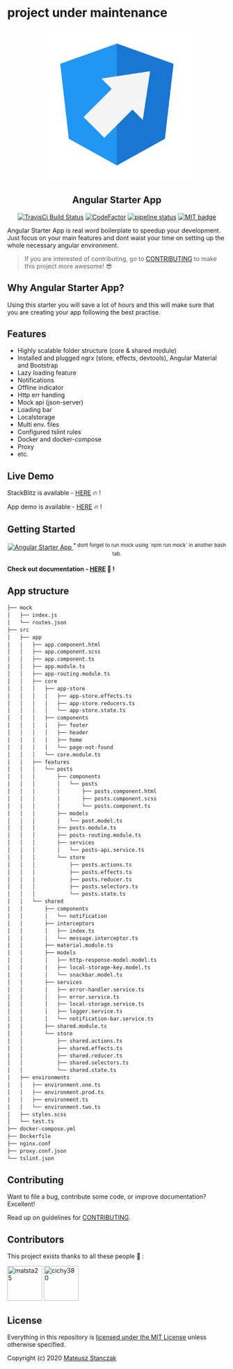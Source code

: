 <h1> project under maintenance</h1>

<p align="center">
    <a href="https://matsta25.gitlab.io/angular-starter-app/docs/">
        <img src="https://raw.githubusercontent.com/matsta25/angular-starter-app/master/src/assets/logo.svg?sanitize=true" alt="Angular Starter App" height="350px">
    </a>
</p>
    
<h2 align="center">Angular Starter App</h2>

<p align="center">
    <a href="https://travis-ci.org/github/matsta25/angular-starter-app"><img src="https://travis-ci.org/matsta25/angular-starter-app.svg?branch=master" alt="TravisCi Build Status"/></a>
    <a href="https://www.codefactor.io/repository/github/matsta25/angular-starter-app"><img src="https://www.codefactor.io/repository/github/matsta25/angular-starter-app/badge" alt="CodeFactor" /></a>
    <!---
        TODO: add custom badge below: 'pipeline' => 'docs'
        https://medium.com/@iffi33/adding-custom-badges-to-gitlab-a9af8e3f3569
    --->
    <a href="https://gitlab.com/matsta25/angular-starter-app/-/commits/master"><img alt="pipeline status" src="https://gitlab.com/matsta25/angular-starter-app/badges/master/pipeline.svg?job=docs" /></a>
    <a href="https://opensource.org/licenses/MIT"><img src="http://img.shields.io/badge/license-MIT-brightgreen.svg" alt="MIT badge"/></a>
</p>

Angular Starter App is real word boilerplate to speedup your development. 
Just focus on your main features and dont waist your time on setting up the whole necessary angular environment.

> If you are interested of contributing, go to [CONTRIBUTING](https://github.com/matsta25/angular-starter-app/blob/master/CONTRIBUTING.md) to make this project more awesome! :sunglasses:

## Why Angular Starter App?

Using this starter you will save a lot of hours and this will make sure that you are creating your app following the best practise. 

## Features

   - Highly scalable folder structure (core & shared module)
   - Installed and plugged ngrx (store, effects, devtools), Angular Material and Bootstrap
   - Lazy loading feature
   - Notifications 
   - Offline indicator
   - Http err handing
   - Mock api (json-server)
   - Loading bar
   - Localstorage
   - Multi env. files
   - Configured tslint rules
   - Docker and docker-compose
   - Proxy
   - etc.

## Live Demo

StackBlitz is available - [HERE](https://stackblitz.com/github/matsta25/angular-starter-app) :fire: !

App demo is available - [HERE](https://matsta25.github.io/angular-starter-app) :fire: !

## Getting Started

<p align="center">
    <a href="https://matsta25.gitlab.io/angular-starter-app/docs/#/quick-start">
        <img src="https://raw.githubusercontent.com/matsta25/angular-starter-app/master/quick-start-demo.svg?sanitize=true" alt="Angular Starter App">
    </a>
    <sup>* dont forget to run mock using `npm run mock` in another bash tab.</sup>
</p>

**Check out documentation - [HERE](https://matsta25.gitlab.io/angular-starter-app/docs/) :scroll: !**

## App structure


```bash
├── mock
│   ├── index.js
│   └── routes.json
├── src
│   ├── app
│   │   ├── app.component.html
│   │   ├── app.component.scss
│   │   ├── app.component.ts
│   │   ├── app.module.ts
│   │   ├── app-routing.module.ts
│   │   ├── core
│   │   │   ├── app-store
│   │   │   │   ├── app-store.effects.ts
│   │   │   │   ├── app-store.reducers.ts
│   │   │   │   └── app-store.state.ts
│   │   │   ├── components
│   │   │   │   ├── footer
│   │   │   │   ├── header
│   │   │   │   ├── home
│   │   │   │   └── page-not-found
│   │   │   └── core.module.ts
│   │   ├── features
│   │   │   └── posts
│   │   │       ├── components
│   │   │       │   └── posts
│   │   │       │       ├── posts.component.html
│   │   │       │       ├── posts.component.scss
│   │   │       │       └── posts.component.ts
│   │   │       ├── models
│   │   │       │   └── post.model.ts
│   │   │       ├── posts.module.ts
│   │   │       ├── posts-routing.module.ts
│   │   │       ├── services
│   │   │       │   └── posts-api.service.ts
│   │   │       └── store
│   │   │           ├── posts.actions.ts
│   │   │           ├── posts.effects.ts
│   │   │           ├── posts.reducer.ts
│   │   │           ├── posts.selectors.ts
│   │   │           └── posts.state.ts
│   │   └── shared
│   │       ├── components
│   │       │   └── notification
│   │       ├── interceptors
│   │       │   ├── index.ts
│   │       │   └── message.interceptor.ts
│   │       ├── material.module.ts
│   │       ├── models
│   │       │   ├── http-response-model.model.ts
│   │       │   ├── local-storage-key.model.ts
│   │       │   └── snackbar.model.ts
│   │       ├── services
│   │       │   ├── error-handler.service.ts
│   │       │   ├── error.service.ts
│   │       │   ├── local-storage.service.ts
│   │       │   ├── logger.service.ts
│   │       │   └── notification-bar.service.ts
│   │       ├── shared.module.ts
│   │       └── store
│   │           ├── shared.actions.ts
│   │           ├── shared.effects.ts
│   │           ├── shared.reducer.ts
│   │           ├── shared.selectors.ts
│   │           └── shared.state.ts
│   ├── environments
│   │   ├── environment.one.ts
│   │   ├── environment.prod.ts
│   │   ├── environment.ts
│   │   └── environment.two.ts
│   ├── styles.scss
│   └── test.ts
├── docker-compose.yml
├── Dockerfile
├── nginx.conf
├── proxy.conf.json
└── tslint.json
```

## Contributing

Want to file a bug, contribute some code, or improve documentation? Excellent!

Read up on guidelines for [CONTRIBUTING](https://github.com/matsta25/angular-starter-app/blob/master/CONTRIBUTING.md).

## Contributors

This project exists thanks to all these people :muscle: :

[//]: contributor-faces

<a href="https://github.com/matsta25"><img src="https://avatars2.githubusercontent.com/u/32844571?v=4" title="matsta25" width="80" height="80"></a>
<a href="https://github.com/cichy380"><img src="https://avatars2.githubusercontent.com/u/5628124?&v=4" title="cichy380" width="80" height="80"></a>

## License

Everything in this repository is [licensed under the MIT License][license] unless otherwise specified.

Copyright (c) 2020 [Mateusz Stanczak]

[license]: https://github.com/matsta25/angular-starter-app/blob/master/LICENSE
[Mateusz Stanczak]: https://github.com/matsta25
